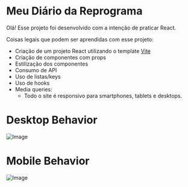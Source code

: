 # Meu Diário da Reprograma

Olá! Esse projeto foi desenvolvido com a intenção de praticar React.

Coisas legais que podem ser aprendidas com esse projeto:

-   Criação de um projeto React utilizando o template [Vite](https://vitejs.dev/)
-  Criação de componentes com props
- Estilização dos componentes
- Consumo de API
- Uso de listas/keys
- Uso de hooks
- Media queries:
	-  Todo o site é responsivo para smartphones, tablets e desktops.


# Desktop Behavior

![Image](https://github.com/pmagalhaes2/atividades-reprograma/blob/main/MEU-DIARIO-PORTFOLIO-REPROGRAMA/src/images/desktop-behavior.gif?raw=true)

# Mobile Behavior

![Image](https://github.com/pmagalhaes2/atividades-reprograma/blob/main/MEU-DIARIO-PORTFOLIO-REPROGRAMA/src/images/mobile-behavior.gif?raw=true)